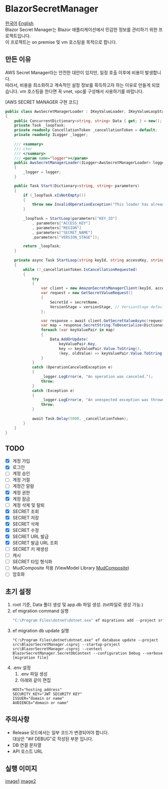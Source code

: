 # BlazorSecretManager
[한국어](./readme.md) [English](./readme.en.md)   
Blazor Secret Manager는 Blazor 애플리케이션에서 민감한 정보를 관리하기 위한 프로젝트입니다.   
이 프로젝트는 on premise 및 vm 호스팅을 목적으로 합니다.

## 만든 이유
AWS Secret Manager라는 안전한 대안이 있지만, 일정 호출 이후에 비용이 발생합니다.  
따라서, 비용을 최소화하고 계속적인 설정 정보를 획득하고자 하는 이유로 만들게 되었습니다.
vm 호스팅을 한다면 꼭 vnet, vpc를 구성해서 사용하기를 바랍니다.

[AWS SECRET MANAGER 구현 코드]
```csharp
public class AwsSecretManagerLoader : IKeyValueLoader, IKeyValueLoopStarter
{
    public ConcurrentDictionary<string, string> Data { get; } = new();
    private Task _loopTask;
    private readonly CancellationToken _cancellationToken = default;
    private readonly ILogger _logger;
    
    /// <summary>
    /// ctor
    /// </summary>
    /// <param name="logger"></param>
    public AwsSecretManagerLoader(ILogger<AwsSecretManagerLoader> logger)
    {
        _logger = logger;
    }

    public Task Start(Dictionary<string, string> parameters)
    {
        if (_loopTask.xIsNotEmpty())
        {
            throw new InvalidOperationException("This loader has already been started.");
        }
        
        _loopTask = StartLoop(parameters["KEY_ID"]
            , parameters["ACCESS_KEY"]
            , parameters["REGION"]
            , parameters["SECRET_NAME"]
            ,parameters["VERSION_STAGE"]);

        return _loopTask;
    }
    
    private async Task StartLoop(string keyId, string accessKey, string region, string secretName, string versionStage)
    {
        while (!_cancellationToken.IsCancellationRequested)
        {
            try
            {
                var client = new AmazonSecretsManagerClient(keyId, accessKey, RegionEndpoint.GetBySystemName(region));
                var request = new GetSecretValueRequest()
                {
                    SecretId = secretName,  
                    VersionStage = versionStage, // VersionStage defaults to AWSCURRENT if unspecified.
                };

                var response = await client.GetSecretValueAsync(request, _cancellationToken);
                var map = response.SecretString.ToDeserialize<Dictionary<string, Object>>();
                foreach (var keyValuePair in map)
                {
                    Data.AddOrUpdate(
                        keyValuePair.Key,
                        key => keyValuePair.Value.ToString(),
                        (key, oldValue) => keyValuePair.Value.ToString());
                }
            }
            catch (OperationCanceledException e)
            {
                _logger.LogError(e, "An operation was canceled.");
                throw;
            }
            catch (Exception e)
            {
                _logger.LogError(e, "An unexpected exception was thrown.");
                throw;
            }
            
            await Task.Delay(5000, _cancellationToken);  
        }
    }
}
```

## TODO
- [x] 계정 가입
- [x] 로그인
- [ ] 계정 승인
- [ ] 계정 거절
- [ ] 계정간 알람
- [x] 계정 권한
- [x] 계정 잠금
- [ ] 계정 삭제 및 탈퇴
- [x] SECRET 조회
- [x] SECRET 저장
- [x] SECRET 삭제
- [x] SECRET 수정
- [x] SECRET URL 발급
- [x] SECRET 발급 URL 조회
- [ ] SECRET 키 재생성
- [ ] 캐시
- [ ] SECRET 타입 형식화
- [ ] MudComposite 적용 (ViewModel Library [MudComposite](https://github.com/nameofSEOKWONHONG/MudComposite))
- [ ] 암호화

## 초기 설정
1. root 기준, Data 폴더 생성 및 app.db 파일 생성. (txt파일로 생성 가능.)
2. ef migration command 실행
   ```csharp
   "C:\Program Files\dotnet\dotnet.exe" ef migrations add --project src\BlazorSecretManager.csproj --startup-project src\BlazorSecretManager.csproj --context BlazorSecretManager.SecretDbContext --configuration Debug --verbose [migration file] --output-dir Migrations
   ```
3. ef migration db update 실행
   ```shell
   "C:\Program Files\dotnet\dotnet.exe" ef database update --project src\BlazorSecretManager.csproj --startup-project src\BlazorSecretManager.csproj --context BlazorSecretManager.SecretDbContext --configuration Debug --verbose [migration file]
   ```
4. .env 설정
   1. .env 파일 생성
   2. 아래와 같이 편집
   ```dotenv
   HOST="hosting address"
   SECURITY_KEY="JWT SECURITY KEY"
   ISSUER="domain or name"
   AUDIENCE="domain or name"   
   ```
   
## 주의사항
* Release 모드에서는 일부 코드가 변경되어야 합니다.   
대상은 "#if DEBUG"로 작성된 부분 입니다. 
* DB 연결 문자열
* API 호스트 URL
   
## 실행 이미지
[image1](./images/Animation1.gif)
[image2](./images/Animation2.gif)